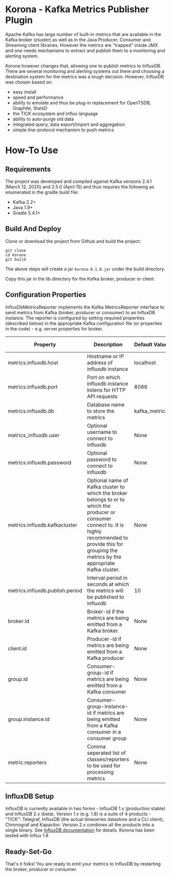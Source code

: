 # Korona - Kafka Metrics Publisher Plugin

Apache Kafka has large number of built-in metrics that are available in the Kafka broker (cluster) as well as in the Java Producer, Consumer and Streaming client libraries. 
However the metrics are "trapped" inside JMX and one needs mechanisms to extract and publish them 
to a monitoring and alerting system. 

Korona however changes that, allowing one to publish metrics to InfluxDB. 
There are several monitoring and alerting systems out there and choosing 
a destination system for the metrics was a tough decision. 
However, InfluxDB was chosen based on:
- easy install
- speed and performance
- ability to emulate and thus be plug-in replacement for OpenTSDB, Graphite, StatsD
- the TICK ecosystem and Influx language
- ability to auto-purge old data
- integrated query, data export/import and aggregation
- simple line-protocol mechanism to push metrics

# How-To Use
## Requirements
The project was developed and compiled against Kafka versions 2.4.1 (March 12, 2020)
and 2.5.0 (April 15) and thus requires the following as enumerated in the
gradle build file:

- Kafka 2.2+
- Java 1.9+
- Gradle 5.4.1+

## Build And Deploy
Clone or download the project from Github and build the project:
```$xslt
git clone 
cd korona
git build
```
The above steps will create a jar `korona-0.1.0.jar` under the build directory.

Copy this jar in the lib directory for the Kafka broker, producer or client.

## Configuration Properties
InfluxDbMetricsReporter implements the Kafka MetricsReporter interface to send metrics 
from Kafka (broker, producer or consumer) to an InfluxDB instance. The reporter is configured 
by setting required properties (described below) in the appropriate Kafka configuration 
file (or properties in the code) - e.g. server.properties for broker.

Property | Description | Default Value | Applicable to (Broker, Producer, Consumer) |
---------|-------------|---------------|--------------------------------------------|
metrics.influxdb.host | Hostname or IP address of influxdb instance | localhost | All |
metrics.influxdb.port | Port on which influxdb instance listens for HTTP API requests | 8086 | All |
metrics.influxdb.db | Database name to store the metrics | kafka_metrics | All |
metrics_influxdb.user | Optional username to connect to influxdb | None | All |
metrics.influxdb.password | Optional password to connect to influxdb | None | All |
metrics.influxdb.kafkacluster | Optional name of Kafka cluster to which the broker belongs to or to which the producer or consumer connect to. It is highly recommended to provide this for grouping the metrics by the appropriate Kafka cluster. | None | All |
metrics.influxdb.publish.period | Interval period in seconds at which the metrics will be published to influxdb | 10 | All |
broker.id | Broker-id if the metrics are being emitted from a Kafka broker. | None | Broker |
client.id | Producer-id if metrics are being emitted from a Kafka producer | None | Producer | 
group.id | Consumer-group-id if metrics are being emitted from a Kafka consumer | None | Consumer |
group.instance.id | Consumer-group-instance-id if metrics are being emitted from a Kafka consumer in a consumer group| None | Consumer |
metric.reporters | Comma seperated list of classes/reporters to be used for processing metrics | None | korona.metrics.influxdb.Reporter |

## InfluxDB Setup
InfluxDB is currently available in two forms - InfluxDB 1.x (production stable) and InfluxDB 2.x (beta).
Version 1.x (e.g. 1.8) is a suite of 4 products - "TICK": 
Telegraf, InfluxDB (the actual timeseries datastore and a CLI client), Chronograf and Kapacitor.
Version 2.x combines all the products into a single binary. See [InfluxDB documentation](https://www.influxdata.com/products/influxdb-overview/) for details.
Korona has been tested with Influx 1.8

## Ready-Set-Go
That's it folks! You are ready to emit your metrics to InfluxDB by restarting the broker, producer or consumer.

